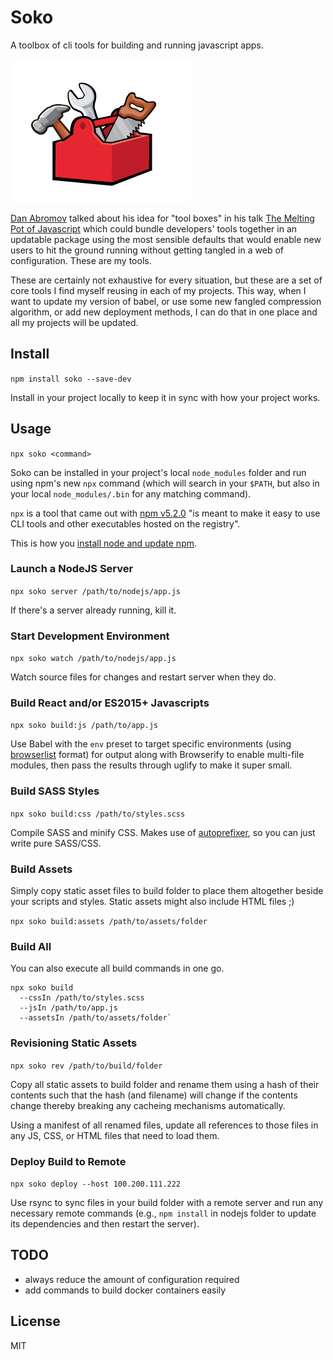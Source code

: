# Soko

A toolbox of cli tools for building and running javascript apps.

![tool box](toolbox.png)

[Dan Abromov](https://github.com/gaearon) talked about his idea for "tool boxes"
in his talk [The Melting Pot of Javascript](https://www.youtube.com/watch?v=G39lKaONAlA)
which could bundle developers' tools together in an updatable package using the
most sensible defaults that would enable new users to hit the ground running
without getting tangled in a web of configuration. These are my tools.

These are certainly not exhaustive for every situation, but these are a set of
core tools I find myself reusing in each of my projects. This way, when I want
to update my version of babel, or use some new fangled compression algorithm, or
add new deployment methods, I can do that in one place and all my projects will
be updated.

## Install

`npm install soko --save-dev`

Install in your project locally to keep it in sync with how your project works.

## Usage

`npx soko <command>`

Soko can be installed in your project's local `node_modules` folder and run
using npm's new `npx` command (which will search in your `$PATH`, but also in
your local `node_modules/.bin` for any matching command).

`npx` is a tool that came out with [npm v5.2.0](https://github.com/npm/npm/releases/tag/v5.2.0)
"is meant to make it easy to use CLI tools and other executables hosted on the
registry".

This is how you [install node and update npm](https://docs.npmjs.com/getting-started/installing-node).

### Launch a NodeJS Server

`npx soko server /path/to/nodejs/app.js`

If there's a server already running, kill it.

### Start Development Environment

`npx soko watch /path/to/nodejs/app.js`

Watch source files for changes and restart server when they do.

### Build React and/or ES2015+ Javascripts

`npx soko build:js /path/to/app.js`

Use Babel with the `env` preset to target specific environments (using
[browserlist](https://github.com/ai/browserslist) format) for output along
with Browserify to enable multi-file modules, then pass the results through
uglify to make it super small.

### Build SASS Styles

`npx soko build:css /path/to/styles.scss`

Compile SASS and minify CSS. Makes use of
[autoprefixer](https://github.com/postcss/autoprefixer), so you can just
write pure SASS/CSS.

### Build Assets

Simply copy static asset files to build folder to place them altogether beside
your scripts and styles. Static assets might also include HTML files ;)

`npx soko build:assets /path/to/assets/folder`

### Build All

You can also execute all build commands in one go.

```
npx soko build
  --cssIn /path/to/styles.scss
  --jsIn /path/to/app.js
  --assetsIn /path/to/assets/folder`
```

### Revisioning Static Assets

`npx soko rev /path/to/build/folder`

Copy all static assets to build folder and rename them using a hash of their
contents such that the hash (and filename) will change if the contents change
thereby breaking any cacheing mechanisms automatically.

Using a manifest of all renamed files, update all references to those files
in any JS, CSS, or HTML files that need to load them.

### Deploy Build to Remote

`npx soko deploy --host 100.200.111.222`

Use rsync to sync files in your build folder with a remote server and run any
necessary remote commands (e.g., `npm install` in nodejs folder to update its
dependencies and then restart the server).

## TODO

- always reduce the amount of configuration required
- add commands to build docker containers easily

## License

MIT
